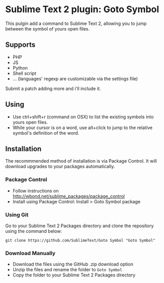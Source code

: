 Sublime Text 2 plugin: Goto Symbol
==================================

This pulgin add a command to Sublime Text 2, allowing you to jump between the symbol of yours open files.

Supports
--------

 * PHP
 * JS
 * Python
 * Shell script
 * ... (languages' regexp are customizable via the settings file)

Submit a patch adding more and i'll include it.

Using
-----

 * Use ctrl+shift+r (command on OSX) to list the existing symbols into yours open files.
 * While your cursor is on a word, use alt+click to jump to the relative symbol's definition of the word.

Installation
------------

The recommmended method of installation is via Package Control. It will download upgrades to your packages automatically.

### Package Control ###

* Follow instructions on http://wbond.net/sublime_packages/package_control
* Install using Package Control: Install > Goto Symbol package

### Using Git ###

Go to your Sublime Text 2 Packages directory and clone the repository using the command below:

    git clone https://github.com/SublimeText/Goto Symbol "Goto Symbol"

### Download Manually ###

* Download the files using the GitHub .zip download option
* Unzip the files and rename the folder to `Goto Symbol`
* Copy the folder to your Sublime Text 2 Packages directory
